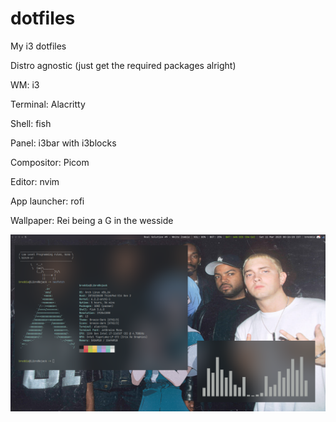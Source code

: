 # dotfiles
My i3 dotfiles

Distro agnostic (just get the required packages alright)



WM: i3

Terminal: Alacritty

Shell: fish

Panel: i3bar with i3blocks

Compositor: Picom

Editor: nvim

App launcher: rofi

Wallpaper: Rei being a G in the wesside

![alt text](https://github.com/breddie-normie/dotfiles/blob/main/example.png?raw=true)

